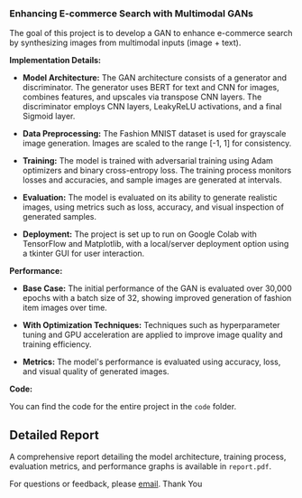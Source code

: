 ### Enhancing E-commerce Search with Multimodal GANs

The goal of this project is to develop a GAN to enhance e-commerce search by synthesizing images from multimodal inputs (image + text).

**Implementation Details:**

- **Model Architecture:** The GAN architecture consists of a generator and discriminator. The generator uses BERT for text and CNN for images, combines features, and upscales via transpose CNN layers. The discriminator employs CNN layers, LeakyReLU activations, and a final Sigmoid layer.

- **Data Preprocessing:** The Fashion MNIST dataset is used for grayscale image generation. Images are scaled to the range [-1, 1] for consistency.

- **Training:** The model is trained with adversarial training using Adam optimizers and binary cross-entropy loss. The training process monitors losses and accuracies, and sample images are generated at intervals.

- **Evaluation:** The model is evaluated on its ability to generate realistic images, using metrics such as loss, accuracy, and visual inspection of generated samples.

- **Deployment:** The project is set up to run on Google Colab with TensorFlow and Matplotlib, with a local/server deployment option using a tkinter GUI for user interaction.

**Performance:**

- **Base Case:** The initial performance of the GAN is evaluated over 30,000 epochs with a batch size of 32, showing improved generation of fashion item images over time.

- **With Optimization Techniques:** Techniques such as hyperparameter tuning and GPU acceleration are applied to improve image quality and training efficiency.

- **Metrics:** The model's performance is evaluated using accuracy, loss, and visual quality of generated images.

**Code:**

You can find the code for the entire project in the `code` folder.

## Detailed Report

A comprehensive report detailing the model architecture, training process, evaluation metrics, and performance graphs is available in `report.pdf`.

For questions or feedback, please [email](mailto:gayatriwalke@gmail.com).
Thank You
